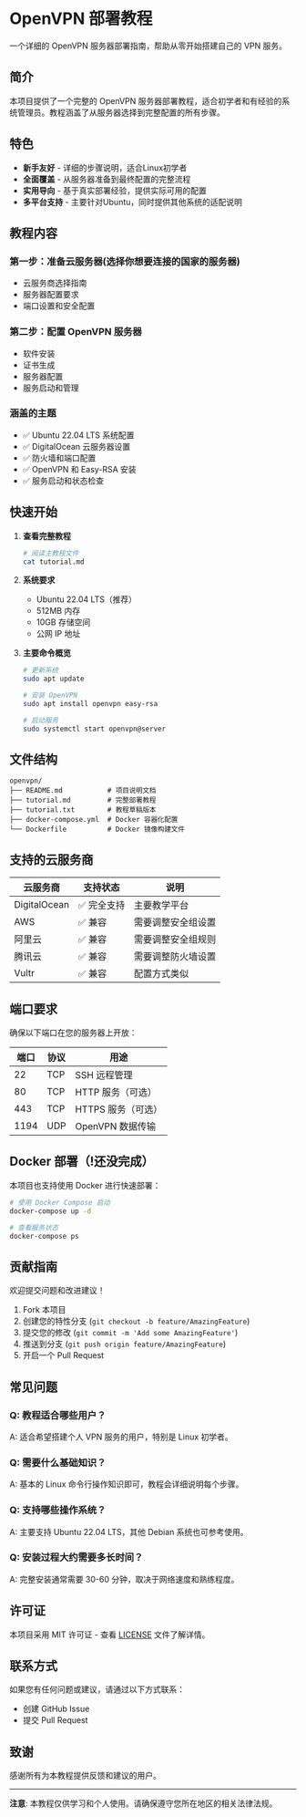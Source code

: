 # OpenVPN 部署教程

一个详细的 OpenVPN 服务器部署指南，帮助从零开始搭建自己的 VPN 服务。

## 简介

本项目提供了一个完整的 OpenVPN 服务器部署教程，适合初学者和有经验的系统管理员。教程涵盖了从服务器选择到完整配置的所有步骤。

## 特色

- **新手友好** - 详细的步骤说明，适合Linux初学者
- **全面覆盖** - 从服务器准备到最终配置的完整流程
- **实用导向** - 基于真实部署经验，提供实际可用的配置
- **多平台支持** - 主要针对Ubuntu，同时提供其他系统的适配说明

## 教程内容

### 第一步：准备云服务器(选择你想要连接的国家的服务器)
- 云服务商选择指南
- 服务器配置要求
- 端口设置和安全配置

### 第二步：配置 OpenVPN 服务器
- 软件安装
- 证书生成
- 服务器配置
- 服务启动和管理

### 涵盖的主题
- ✅ Ubuntu 22.04 LTS 系统配置
- ✅ DigitalOcean 云服务器设置
- ✅ 防火墙和端口配置
- ✅ OpenVPN 和 Easy-RSA 安装
- ✅ 服务启动和状态检查


## 快速开始

1. **查看完整教程**
   ```bash
   # 阅读主教程文件
   cat tutorial.md
   ```

2. **系统要求**
   - Ubuntu 22.04 LTS（推荐）
   - 512MB 内存
   - 10GB 存储空间
   - 公网 IP 地址

3. **主要命令概览**
   ```bash
   # 更新系统
   sudo apt update
   
   # 安装 OpenVPN
   sudo apt install openvpn easy-rsa
   
   # 启动服务
   sudo systemctl start openvpn@server
   ```

## 文件结构

```
openvpn/
├── README.md           # 项目说明文档
├── tutorial.md         # 完整部署教程
├── tutorial.txt        # 教程草稿版本
├── docker-compose.yml  # Docker 容器化配置
└── Dockerfile          # Docker 镜像构建文件
```

## 支持的云服务商

| 云服务商 | 支持状态 | 说明 |
|----------|----------|------|
| DigitalOcean | ✅ 完全支持 | 主要教学平台 |
| AWS | ✅ 兼容 | 需要调整安全组设置 |
| 阿里云 | ✅ 兼容 | 需要调整安全组规则 |
| 腾讯云 | ✅ 兼容 | 需要调整防火墙设置 |
| Vultr | ✅ 兼容 | 配置方式类似 |

## 端口要求

确保以下端口在您的服务器上开放：

| 端口 | 协议 | 用途 |
|------|------|------|
| 22 | TCP | SSH 远程管理 |
| 80 | TCP | HTTP 服务（可选） |
| 443 | TCP | HTTPS 服务（可选） |
| 1194 | UDP | OpenVPN 数据传输 |

## Docker 部署（!还没完成）

本项目也支持使用 Docker 进行快速部署：

```bash
# 使用 Docker Compose 启动
docker-compose up -d

# 查看服务状态
docker-compose ps
```

## 贡献指南

欢迎提交问题和改进建议！

1. Fork 本项目
2. 创建您的特性分支 (`git checkout -b feature/AmazingFeature`)
3. 提交您的修改 (`git commit -m 'Add some AmazingFeature'`)
4. 推送到分支 (`git push origin feature/AmazingFeature`)
5. 开启一个 Pull Request

## 常见问题

### Q: 教程适合哪些用户？
A: 适合希望搭建个人 VPN 服务的用户，特别是 Linux 初学者。

### Q: 需要什么基础知识？
A: 基本的 Linux 命令行操作知识即可，教程会详细说明每个步骤。

### Q: 支持哪些操作系统？
A: 主要支持 Ubuntu 22.04 LTS，其他 Debian 系统也可参考使用。

### Q: 安装过程大约需要多长时间？
A: 完整安装通常需要 30-60 分钟，取决于网络速度和熟练程度。

## 许可证

本项目采用 MIT 许可证 - 查看 [LICENSE](LICENSE) 文件了解详情。

## 联系方式

如果您有任何问题或建议，请通过以下方式联系：

- 创建 GitHub Issue
- 提交 Pull Request

## 致谢

感谢所有为本教程提供反馈和建议的用户。

---

**注意**: 本教程仅供学习和个人使用。请确保遵守您所在地区的相关法律法规。

